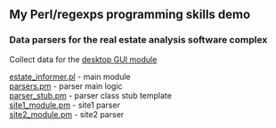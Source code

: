 ## My Perl/regexps programming skills demo

### Data parsers for the real estate analysis software complex

Collect data for the [desktop GUI module](../fpc_demo)

[estate_informer.pl](estate_informer.pl) - main module  
[parsers.pm](parsers.pm) - parser main logic  
[parser_stub.pm](parser_stub.pm) - parser class stub template  
[site1_module.pm](site1_module.pm) - site1 parser  
[site2_module.pm](site2_module.pm) - site2 parser